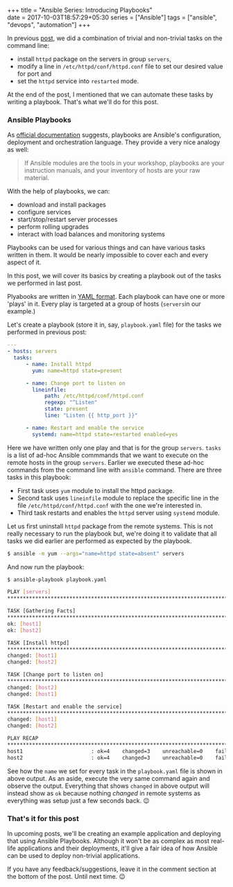 +++
title = "Ansible Series: Introducing Playbooks"                           
date = 2017-10-03T18:57:29+05:30
series = ["Ansible"]
tags = ["ansible", "devops", "automation"]
+++

In previous [post](https://dharmitshah.com/2017/09/ansible-series-part-3/), we
did a combination of trivial and non-trivial tasks on the command line:

- install `httpd` package on the servers in group `servers`,
- modify a line in `/etc/httpd/conf/httpd.conf` file to set our desired value
  for port and
- set the `httpd` service into `restarted` mode.

At the end of the post, I mentioned that we can automate these tasks by writing
a playbook. That's what we'll do for this post.

### Ansible Playbooks

As [official
documentation](http://docs.ansible.com/ansible/latest/playbooks.html) suggests,
playbooks are Ansible's configuration, deployment and orchestration language.
They provide a very nice analogy as well:

> If Ansible modules are the tools in your workshop, playbooks are your
> instruction manuals, and your inventory of hosts are your raw material.

With the help of playbooks, we can:

- download and install packages
- configure services
- start/stop/restart server processes
- perform rolling upgrades
- interact with load balances and monitoring systems

Playbooks can be used for various things and can have various tasks written in
them. It would be nearly impossible to cover each and every aspect of it.

In this post, we will cover its basics by creating a playbook out of the tasks
we performed in last post.

Plyabooks are written in [YAML
format](http://docs.ansible.com/ansible/latest/YAMLSyntax.html). Each playbook
can have one or more 'plays' in it. Every play is targeted at a group of hosts
(`servers`in our example.)

Let's create a playbook (store it in, say, `playbook.yaml` file) for the tasks
we performed in previous post:

```yaml
---
- hosts: servers
  tasks:
      - name: Install httpd
        yum: name=httpd state=present

      - name: Change port to listen on
        lineinfile:
            path: /etc/httpd/conf/httpd.conf
            regexp: "^Listen"
            state: present
            line: "Listen {{ http_port }}"

      - name: Restart and enable the service
        systemd: name=httpd state=restarted enabled=yes
```

Here we have written only one play and that is for the group `servers`. `tasks`
is a list of ad-hoc Ansible commmands that we want to execute on the remote
hosts in the group `servers`. Earlier we executed these ad-hoc commands from
the command line with `ansible` command. There are three tasks in this
playbook:

- First task uses `yum` module to install the httpd package.
- Second task uses `lineinfile` module to replace the specific line in the file
  `/etc/httpd/conf/httpd.conf` with the one we're interested in.
- Third task restarts and enables the `httpd` server using `systemd` module.

Let us first uninstall `httpd` package from the remote systems. This is not
really necessary to run the playbook but, we're doing it to validate that all
tasks we did earlier are performed as expected by the playbook.

```bash
$ ansible -m yum --args="name=httpd state=absent" servers
```

And now run the playbook:

```bash
$ ansible-playbook playbook.yaml

PLAY [servers]
**************************************************************************************************************************************************************

TASK [Gathering Facts]
******************************************************************************************************************************************************
ok: [host1]
ok: [host2]

TASK [Install httpd]
********************************************************************************************************************************************************
changed: [host1]
changed: [host2]

TASK [Change port to listen on]
*********************************************************************************************************************************************
changed: [host2]
changed: [host1]

TASK [Restart and enable the service]
***************************************************************************************************************************************
changed: [host1]
changed: [host2]

PLAY RECAP
******************************************************************************************************************************************************************
host1                      : ok=4    changed=3    unreachable=0    failed=0   
host2                      : ok=4    changed=3    unreachable=0    failed=0
```

See how the `name` we set for every task in the `playbook.yaml` file is shown
in above output. As an aside, execute the very same command again and observe
the output. Everything that shows `changed` in above output will instead show
as `ok` because nothing *changed* in remote systems as everything was setup
just a few seconds back. :wink:

### That's it for this post

In upcoming posts, we'll be creating an example application and deploying that
using Ansible Playbooks. Although it won't be as complex as most real-life
applications and their deployments, it'll give a fair idea of how Ansible can
be used to deploy non-trivial applications.

If you have any feedback/suggestions, leave it in the comment section at the
bottom of the post. Until next time. :wink:
